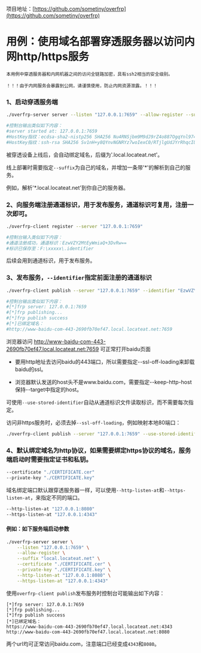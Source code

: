 项目地址：[https://github.com/sometiny/overfrp](https://github.com/sometiny/overfrp)
# 用例：使用域名部署穿透服务器以访问内网http/https服务
```
本用例中穿透服务器和内网机器之间的访问全链路加密，具有ssh2相当的安全级别。
 ```
 ```
 ！！！由于内网服务会暴露到公网，请谨慎使用，防止内网资源泄露。！！！
 ```

### 1、启动穿透服务端
```bash
./overfrp-server server --listen "127.0.0.1:7659" --allow-register --suffix "local.locateat.net"

#控制台输出类似如下内容：
#server started at: 127.0.0.1:7659
#HostKey指纹：ecdsa-sha2-nistp256 SHA256 Nu4RNSjbm9M9dJ9rZ4o887OgqYnl974gRVm+rBg3TKM
#HostKey指纹：ssh-rsa SHA256 Sv1nH+y8QYnvNGNRYz7woIexC0/RTjlgUdJYrRhqcIU

```
被穿透设备上线后，会自动绑定域名，后缀为'.local.locateat.net'。

线上部署时需要指定`--suffix`为自己的域名，并增加一条带'*'的解析到自己的服务。

例如，解析'*.local.locateat.net'到你自己的服务器。

### 2、向服务端注册通道标识，用于发布服务，通道标识可复用，注册一次即可。
```bash
./overfrp-client register --server "127.0.0.1:7659"

#控制台输入类似如下内容：
#通道注册成功，通道标识：EzwVZY2MtEyWmiaQ+3DvRw==
#标识已保存至：F:\xxxxx\.identifier
```
后续会用到通道标识，用于发布服务。

### 3、发布服务，`--identifier`指定前面注册的通道标识
```bash
./overfrp-client publish --server "127.0.0.1:7659" --identifier "EzwVZY2MtEyWmiaQ+3DvRw==" --target "www.baidu.com:443" --ssl-off-loading --keep-http-host

#控制台输出类似如下内容：
#[*]frp server: 127.0.0.1:7659
#[*]frp publishing...
#[*]frp publish success
#[*]已绑定域名：
#http://www-baidu-com-443-2690fb70ef47.local.locateat.net:7659
```

浏览器访问 http://www-baidu-com-443-2690fb70ef47.local.locateat.net:7659 可正常打开baidu页面

* 要用http地址去访问baidu的443端口，所以需要指定--ssl-off-loading来卸载baidu的ssl。

* 浏览器默认发送的host头不是www.baidu.com，需要指定--keep-http-host保持--target中指定的host。


可使用`--use-stored-identifier`自动从通道标识文件读取标识，而不需要每次指定。

访问非https服务时，必须去掉`--ssl-off-loading`，例如映射本地80端口：

```bash
./overfrp-client publish --server "127.0.0.1:7659" --use-stored-identifier --target "127.0.0.1:80"
```

### 4、默认绑定域名为http协议，如果需要绑定https协议的域名，服务端启动时需要指定证书和私钥。

```bash
--certificate "./CERTIFICATE.cer"
--private-key "./CERTIFICATE.key"
```
域名绑定端口默认跟穿透服务器一样，可以使用`--http-listen-at`和`--https-listen-at`，来指定不同的端口。

```bash
--http-listen-at "127.0.0.1:8080"
--https-listen-at "127.0.0.1:4343"
```

#### 例如：如下服务端启动参数
```bash
./overfrp-server server \
    --listen "127.0.0.1:7659" \
    --allow-register \
    --suffix "local.locateat.net" \
    --certificate "./CERTIFICATE.cer" \
    --private-key "./CERTIFICATE.key" \
    --http-listen-at "127.0.0.1:8080" \
    --https-listen-at "127.0.0.1:4343"
```

使用`overfrp-client publish`发布服务时控制台可能输出如下内容：
```
[*]frp server: 127.0.0.1:7659
[*]frp publishing...
[*]frp publish success
[*]已绑定域名：
https://www-baidu-com-443-2690fb70ef47.local.locateat.net:4343
http://www-baidu-com-443-2690fb70ef47.local.locateat.net:8080
```
两个url均可正常访问baidu.com，注意端口已经变成`4343`和`8080`。
